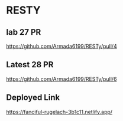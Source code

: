 # RESTY

## lab 27 PR
<https://github.com/Armada6199/RESTy/pull/4>

## Latest 28 PR 

<https://github.com/Armada6199/RESTy/pull/6>

## Deployed Link 

<https://fanciful-rugelach-3b1c11.netlify.app/>

